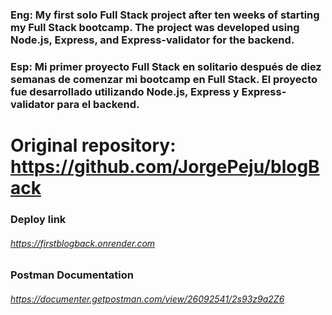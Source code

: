 ### Eng: My first solo Full Stack project after ten weeks of starting my Full Stack bootcamp. The project was developed using Node.js, Express, and Express-validator for the backend.

### Esp: Mi primer proyecto Full Stack en solitario después de diez semanas de comenzar mi bootcamp en Full Stack. El proyecto fue desarrollado utilizando Node.js, Express y Express-validator para el backend.

# Original repository: https://github.com/JorgePeju/blogBack


### Deploy link
###### https://firstblogback.onrender.com


### Postman Documentation
###### https://documenter.getpostman.com/view/26092541/2s93z9a2Z6
